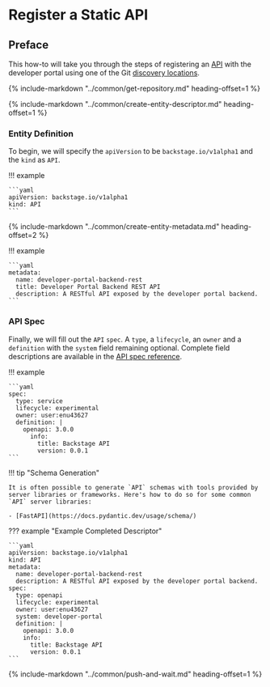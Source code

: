 # Register a Static API

## Preface

This how-to will take you through the steps of registering an [API](../explanations/component.md) with the developer portal using one of the Git [discovery locations](../references/discovery-locations.md).

{%
  include-markdown "../common/get-repository.md"
  heading-offset=1
%}

{%
  include-markdown "../common/create-entity-descriptor.md"
  heading-offset=1
%}

### Entity Definition

To begin, we will specify the `apiVersion` to be `backstage.io/v1alpha1` and the `kind` as `API`.

!!! example

    ```yaml
    apiVersion: backstage.io/v1alpha1
    kind: API
    ```

{%
  include-markdown "../common/create-entity-metadata.md"
  heading-offset=2
%}

!!! example

    ```yaml
    metadata:
      name: developer-portal-backend-rest
      title: Developer Portal Backend REST API
      description: A RESTful API exposed by the developer portal backend.
    ```

### API Spec

Finally, we will fill out the `API` `spec`. A `type`, a `lifecycle`, an `owner` and a `definition` with the `system` field remaining optional. Complete field descriptions are available in the [API spec reference](../references/api-spec.md).

!!! example

    ```yaml
    spec:
      type: service
      lifecycle: experimental
      owner: user:enu43627
      definition: |
        openapi: 3.0.0
          info:
            title: Backstage API
            version: 0.0.1
    ```

!!! tip "Schema Generation"

    It is often possible to generate `API` schemas with tools provided by server libraries or frameworks. Here's how to do so for some common `API` server libraries:

    - [FastAPI](https://docs.pydantic.dev/usage/schema/)

??? example "Example Completed Descriptor"

    ```yaml
    apiVersion: backstage.io/v1alpha1
    kind: API
    metadata:
      name: developer-portal-backend-rest
      description: A RESTful API exposed by the developer portal backend.
    spec:
      type: openapi
      lifecycle: experimental
      owner: user:enu43627
      system: developer-portal
      definition: |
        openapi: 3.0.0
        info:
          title: Backstage API
          version: 0.0.1
    ```

{%
  include-markdown "../common/push-and-wait.md"
  heading-offset=1
%}
